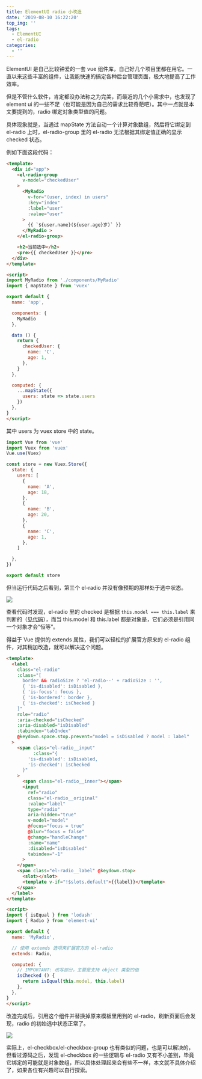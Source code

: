 ```yaml
---
title: ElementUI radio 小改造
date: '2019-08-10 16:22:20'
top_img: ''
tags:
  - ElementUI
  - el-radio
categories:
  - ''
---
```


ElementUI 是自己比较钟爱的一套 vue 组件库，自己好几个项目里都在用它。一直以来这些丰富的组件，让我能快速的搞定各种后台管理页面，极大地提高了工作效率。

但是不管什么软件，肯定都没办法称之为完美，而最近的几个小需求中，也发现了 element ui 的一些不足（也可能是因为自己的需求比较奇葩吧）。其中一点就是本文要提到的，radio 绑定对象类型值的问题。

具体现象就是，当通过 mapState 方法自动一个计算对象数组，然后将它绑定到 el-radio 上时，el-radio-group 里的 el-radio 无法根据其绑定值正确的显示 checked 状态。

例如下面这段代码：

```html
<template>
  <div id="app">
    <el-radio-group
      v-model="checkedUser"
    >
      <MyRadio
        v-for="(user, index) in users"
        :key="index"
        :label="user"
        :value="user"
      >
        {{ `${user.name}(${user.age}岁)` }}
      </MyRadio >
    </el-radio-group>

    <h2>当前选中</h2>
    <pre>{{ checkedUser }}</pre>
  </div>
</template>

<script>
import MyRadio from './components/MyRadio'
import { mapState } from 'vuex'

export default {
  name: 'app',

  components: {
    MyRadio
  },

  data () {
    return {
      checkedUser: {
        name: 'C',
        age: 1,
      },
    }
  },

  computed: {
    ...mapState({
      users: state => state.users
    })
  },
}
</script>
```

其中 users 为 vuex store 中的 state。

```js
import Vue from 'vue'
import Vuex from 'vuex'
Vue.use(Vuex)

const store = new Vuex.Store({
  state: {
    users: [
      {
        name: 'A',
        age: 18,
      },
      {
        name: 'B',
        age: 20,
      },
      {
        name: 'C',
        age: 1,
      },
    ]

  },
})

export default store
```

但当运行代码之后看到，第三个 el-radio 并没有像预期的那样处于选中状态。

![](./before.png)

查看代码时发现，el-radio 里的 checked 是根据 `this.model === this.label` 来判断的（[见代码](https://github.com/ElemeFE/element/blob/4680e55b96613004999f9fdeb8bb7b2419853ee8/packages/radio/src/radio.vue#L9)），而当 this.model 和 this.label 都是对象是，它们必须是引用同一个对象才会“恒等”。

得益于 Vue 提供的 extends 属性，我们可以轻松的扩展官方原来的 el-radio 组件，对其稍加改造，就可以解决这个问题。

```html
<template>
  <label
    class="el-radio"
    :class="[
      border && radioSize ? 'el-radio--' + radioSize : '',
      { 'is-disabled': isDisabled },
      { 'is-focus': focus },
      { 'is-bordered': border },
      { 'is-checked': isChecked }
    ]"
    role="radio"
    :aria-checked="isChecked"
    :aria-disabled="isDisabled"
    :tabindex="tabIndex"
    @keydown.space.stop.prevent="model = isDisabled ? model : label"
  >
    <span class="el-radio__input"
          :class="{
        'is-disabled': isDisabled,
        'is-checked': isChecked
      }"
    >
      <span class="el-radio__inner"></span>
      <input
        ref="radio"
        class="el-radio__original"
        :value="label"
        type="radio"
        aria-hidden="true"
        v-model="model"
        @focus="focus = true"
        @blur="focus = false"
        @change="handleChange"
        :name="name"
        :disabled="isDisabled"
        tabindex="-1"
      >
    </span>
    <span class="el-radio__label" @keydown.stop>
      <slot></slot>
      <template v-if="!$slots.default">{{label}}</template>
    </span>
  </label>
</template>

<script>
import { isEqual } from 'lodash'
import { Radio } from 'element-ui'

export default {
  name: 'MyRadio',

  // 使用 extemds 选项来扩展官方的 el-radio
  extends: Radio,

  computed: {
    // IMPORTANT: 改写部分，主要是支持 object 类型的值
    isChecked () {
      return isEqual(this.model, this.label)
    },
  },
}
</script>
```

改造完成后，引用这个组件并替换掉原来模板里用到的 el-radio，刷新页面后会发现，radio 的初始选中状态正常了。

![](./after.png)

实际上，el-checkbox/el-checkbox-group 也有类似的问题，也是可以解决的，但看过源码之后，发现 el-checkbox 的一些逻辑与 el-radio 又有不小差别，毕竟它绑定的可能就是对象数组，所以具体处理起来会有些不一样，本文就不具体介绍了，如果各位有兴趣可以自行探索。
